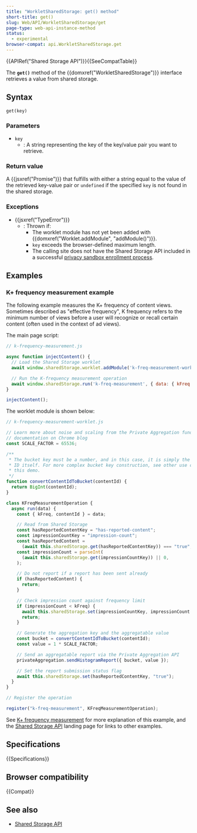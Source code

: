 ```yaml
---
title: "WorkletSharedStorage: get() method"
short-title: get()
slug: Web/API/WorkletSharedStorage/get
page-type: web-api-instance-method
status:
  - experimental
browser-compat: api.WorkletSharedStorage.get
---
```


{{APIRef("Shared Storage API")}}{{SeeCompatTable}}

The **`get()`** method of the
{{domxref("WorkletSharedStorage")}} interface retrieves a value from shared storage.

## Syntax

```js-nolint
get(key)
```

### Parameters

- `key`
  - : A string representing the key of the key/value pair you want to retrieve.

### Return value

A {{jsxref("Promise")}} that fulfills with either a string equal to the value of the retrieved key-value pair or `undefined` if the specified `key` is not found in the shared storage.

### Exceptions

- {{jsxref("TypeError")}}
  - : Thrown if:
    - The worklet module has not yet been added with {{domxref("Worklet.addModule", "addModule()")}}.
    - `key` exceeds the browser-defined maximum length.
    - The calling site does not have the Shared Storage API included in a successful [privacy sandbox enrollment process](/en-US/docs/Web/Privacy/Privacy_sandbox/Enrollment).

## Examples

### K+ frequency measurement example

The following example measures the K+ frequency of content views. Sometimes described as "effective frequency", K frequency refers to the minimum number of views before a user will recognize or recall certain content (often used in the context of ad views).

The main page script:

```js
// k-frequency-measurement.js

async function injectContent() {
  // Load the Shared Storage worklet
  await window.sharedStorage.worklet.addModule('k-freq-measurement-worklet.js');

  // Run the K-frequency measurement operation
  await window.sharedStorage.run('k-freq-measurement', { data: { kFreq: 3, contentId: 123 });
}

injectContent();
```

The worklet module is shown below:

```js
// k-frequency-measurement-worklet.js

// Learn more about noise and scaling from the Private Aggregation fundamentals
// documentation on Chrome blog
const SCALE_FACTOR = 65536;

/**
 * The bucket key must be a number, and in this case, it is simply the content
 * ID itself. For more complex bucket key construction, see other use cases in
 * this demo.
 */
function convertContentIdToBucket(contentId) {
  return BigInt(contentId);
}

class KFreqMeasurementOperation {
  async run(data) {
    const { kFreq, contentId } = data;

    // Read from Shared Storage
    const hasReportedContentKey = "has-reported-content";
    const impressionCountKey = "impression-count";
    const hasReportedContent =
      (await this.sharedStorage.get(hasReportedContentKey)) === "true";
    const impressionCount = parseInt(
      (await this.sharedStorage.get(impressionCountKey)) || 0,
    );

    // Do not report if a report has been sent already
    if (hasReportedContent) {
      return;
    }

    // Check impression count against frequency limit
    if (impressionCount < kFreq) {
      await this.sharedStorage.set(impressionCountKey, impressionCount + 1);
      return;
    }

    // Generate the aggregation key and the aggregatable value
    const bucket = convertContentIdToBucket(contentId);
    const value = 1 * SCALE_FACTOR;

    // Send an aggregatable report via the Private Aggregation API
    privateAggregation.sendHistogramReport({ bucket, value });

    // Set the report submission status flag
    await this.sharedStorage.set(hasReportedContentKey, "true");
  }
}

// Register the operation

register("k-freq-measurement", KFreqMeasurementOperation);
```

See [K+ frequency measurement](https://developer.chrome.com/docs/privacy-sandbox/shared-storage/k-freq-reach/) for more explanation of this example, and the [Shared Storage API](/en-US/docs/Web/API/Shared_storage_API) landing page for links to other examples.

## Specifications

{{Specifications}}

## Browser compatibility

{{Compat}}

## See also

- [Shared Storage API](/en-US/docs/Web/API/Shared_storage_API)
